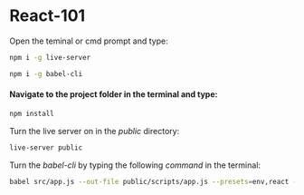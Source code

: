 # React-101

Open the teminal or cmd prompt and type:

```bash
npm i -g live-server
```

```bash
npm i -g babel-cli
```

#### Navigate to the project folder in the terminal and type:

```bash
npm install
```

Turn the live server on in the _public_ directory:

```bash
live-server public
```

Turn the _babel-cli_ by typing the following _command_ in the terminal:

```bash
babel src/app.js --out-file public/scripts/app.js --presets=env,react --watch
```
